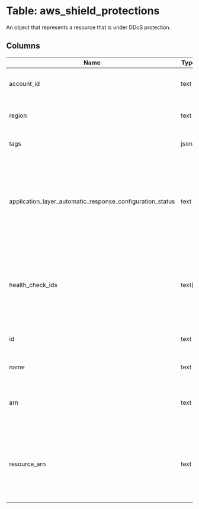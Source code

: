 
# Table: aws_shield_protections
An object that represents a resource that is under DDoS protection.
## Columns
| Name        | Type           | Description  |
| ------------- | ------------- | -----  |
|account_id|text|The AWS Account ID of the resource.|
|region|text|The AWS Region of the resource.|
|tags|jsonb|The AWS tags of the resource.|
|application_layer_automatic_response_configuration_status|text|Indicates whether automatic application layer DDoS mitigation is enabled for the protection.  This member is required.|
|health_check_ids|text[]|The unique identifier (ID) for the Route 53 health check that's associated with the protection.|
|id|text|The unique identifier (ID) of the protection.|
|name|text|The name of the protection|
|arn|text|The ARN (Amazon Resource Name) of the protection.|
|resource_arn|text|The ARN (Amazon Resource Name) of the Amazon Web Services resource that is protected.|
